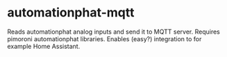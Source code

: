 # automationphat-mqtt
Reads automationphat analog inputs and send it to MQTT server.
Requires pimoroni automationphat libraries.
Enables (easy?) integration to for example Home Assistant.
